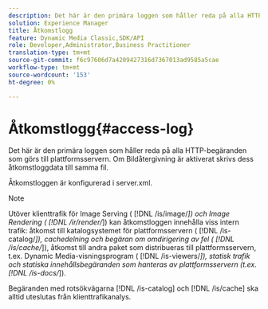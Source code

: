 ```yaml
---
description: Det här är den primära loggen som håller reda på alla HTTP-begäranden som görs till plattformsservern. Om Bildåtergivning är aktiverat skrivs dess åtkomstloggdata till samma fil.
solution: Experience Manager
title: Åtkomstlogg
feature: Dynamic Media Classic,SDK/API
role: Developer,Administrator,Business Practitioner
translation-type: tm+mt
source-git-commit: f6c97606d7a4209427316d7367013ad9585a5cae
workflow-type: tm+mt
source-wordcount: '153'
ht-degree: 0%

---
```



# Åtkomstlogg{#access-log}

Det här är den primära loggen som håller reda på alla HTTP-begäranden som görs till plattformsservern. Om Bildåtergivning är aktiverat skrivs dess åtkomstloggdata till samma fil.

Åtkomstloggen är konfigurerad i server.xml.

>[!NOTE]
>
>Utöver klienttrafik för Image Serving ( [!DNL /is/image/*]) och Image Rendering ( [!DNL /ir/render/*]) kan åtkomstloggen innehålla viss intern trafik: åtkomst till katalogsystemet för plattformsservern ( [!DNL /is-catalog/*]), cachedelning och begäran om omdirigering av fel ( [!DNL /is/cache/*]), åtkomst till andra paket som distribueras till plattformsservern, t.ex. Dynamic Media-visningsprogram ( [!DNL /is-viewers/*]), statisk trafik och statiska innehållsbegäranden som hanteras av plattformsservern (t.ex. [!DNL /is-docs/*]).

Begäranden med rotsökvägarna [!DNL /is-catalog] och [!DNL /is/cache] ska alltid uteslutas från klienttrafikanalys.
